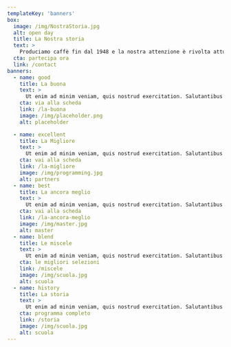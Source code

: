 ```yaml
---
templateKey: 'banners'
box:
  image: /img/NostraStoria.jpg
  alt: open day
  title: La Nostra storia
  text: >
    Produciamo caffè fin dal 1948 e la nostra attenzione è rivolta attualmente soprattutto ai...
  cta: partecipa ora
  link: /contact
banners:
  - name: good
    title: La buona
    text: >
      Ut enim ad minim veniam, quis nostrud exercitation. Salutantibus vitae elit libero, a pharetra augue. Curabitur blandit tempus ardua ridiculus sed magna. Praeterea iter est quasdam res quas ex communi.
    cta: via alla scheda
    link: /la-buona
    image: /img/placeholder.png
    alt: placeholder

  - name: excellent
    title: La Migliore
    text: >
      Ut enim ad minim veniam, quis nostrud exercitation. Salutantibus vitae elit libero, a pharetra augue. Curabitur blandit tempus ardua ridiculus sed magna. Praeterea iter est quasdam res quas ex communi.
    cta: vai alla scheda
    link: /la-migliore
    image: /img/programming.jpg
    alt: partners
  - name: best
    title: La ancora meglio
    text: >
      Ut enim ad minim veniam, quis nostrud exercitation. Salutantibus vitae elit libero, a pharetra augue. Curabitur blandit tempus ardua ridiculus sed magna. Praeterea iter est quasdam res quas ex communi.
    cta: vai alla scheda
    link: /la-ancora-meglio
    image: /img/master.jpg
    alt: master
  - name: blend
    title: Le miscele
    text: >
      Ut enim ad minim veniam, quis nostrud exercitation. Salutantibus vitae elit libero, a pharetra augue. Curabitur blandit tempus ardua ridiculus sed magna. Praeterea iter est quasdam res quas ex communi.
    cta: le migliori selezioni
    link: /miscele
    image: /img/scuola.jpg
    alt: scuola
  - name: history
    title: La storia
    text: >
      Ut enim ad minim veniam, quis nostrud exercitation. Salutantibus vitae elit libero, a pharetra augue. Curabitur blandit tempus ardua ridiculus sed magna. Praeterea iter est quasdam res quas ex communi.
    cta: programma completo
    link: /storia
    image: /img/scuola.jpg
    alt: scuola
---
```

